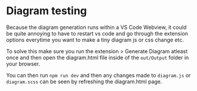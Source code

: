 # Diagram testing

Because the diagram generation runs within a VS Code Webview, it could be quite annoying to have to restart vs code and go through the extension options everytime you want to make a tiny diagram js or css change etc.

To solve this make sure you run the extension > Generate Diagram atleast once and then open the diagram.html file inside of the `out/Output` folder in your browser.

You can then run `npm run dev` and then any changes made to `diagram.js` or `diagram.scss` can be seen by refreshing the diagram.html page.
